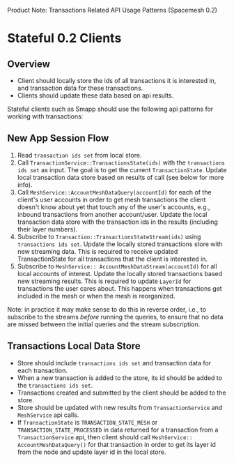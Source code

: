 Product Note: Transactions Related API Usage Patterns (Spacemesh 0.2)

# Stateful 0.2 Clients

## Overview
- Client should locally store the ids of all transactions it is interested in, and transaction data for these transactions.
- Clients should update these data based on api results.

Stateful clients such as Smapp should use the following api patterns for working with transactions:

## New App Session Flow
1. Read `transaction ids set` from local store.
1. Call `TransactionService::TransactionsState(ids)` with the `transactions ids set` as input. The goal is to get the current `TransactionState`. Update local transaction data store based on results of call (see below for more info).
1. Call `MeshService::AccountMeshDataQuery(accountId)` for each of the client's user accounts in order to get mesh transactions the client doesn't know about yet that touch any of the user's accounts, e.g., inbound transactions from another account/user. Update the local transaction data store with the transaction ids in the results (including their layer numbers).
1. Subscribe to `Transaction::TransactionsStateStream(ids)` using `transactions ids set`. Update the locally stored transactions store with new streaming data. This is required to receive updated TransactionState for all transactions that the client is interested in.
1. Subscribe to `MeshService:: AccountMeshDataStream(accountId)` for all local accounts of interest. Update the locally stored transactions based new streaming results. This is required to update `LayerId` for transactions the user cares about. This happens when transactions get included in the mesh or when the mesh is reorganized.

Note: in practice it may make sense to do this in reverse order, i.e., to subscribe to the streams _before_ running the queries, to ensure that no data are missed between the initial queries and the stream subscription.

## Transactions Local Data Store
- Store should include `transactions ids set` and transaction data for each transaction.
- When a new transaction is added to the store, its id should be added to the `transactions ids set`.
- Transactions created and submitted by the client should be added to the store.
- Store should be updated with new results from `TransactionService` and `MeshService` api calls. 
- If `TransactionState` is `TRANSACTION_STATE_MESH` or `TRANSACTION_STATE_PROCESSED` in data returned for a transaction from a `TransactionService` api, then client should call `MeshService:: AccountMeshDataQuery()` for that transaction in order to get its layer id from the node and update layer id in the local store.
